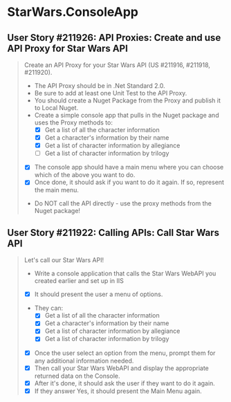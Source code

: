 StarWars.ConsoleApp
===================

User Story #211926: API Proxies: Create and use API Proxy for Star Wars
API
------------------------------------------------------------------------

> Create an API Proxy for your Star Wars API (US #211916, #211918,
> #211920).
>
> - The API Proxy should be in .Net Standard 2.0.
> - Be sure to add at least one Unit Test to the API Proxy.
> - You should create a Nuget Package from the Proxy and publish it
>   to Local Nuget.
> - Create a simple console app that pulls in the Nuget package and uses
>   the Proxy methods to:
>   - [x] Get a list of all the character information
>   - [x] Get a character's information by their name
>   - [x] Get a list of character information by allegiance
>   - [ ] Get a list of character information by trilogy
> - [x] The console app should have a main menu where you can choose which
>   of the above you want to do.
> - [x] Once done, it should ask if you want to do it again. If so,
>   represent the main menu.
> - Do NOT call the API directly - use the proxy methods from the Nuget
>   package!

User Story #211922: Calling APIs: Call Star Wars API
---------------------------------------------------

> Let's call our Star Wars API!
>
> - Write a console application that calls the Star Wars WebAPI you
>   created earlier and set up in IIS
> - [x] It should present the user a menu of options.
> - They can:
>   - [x] Get a list of all the character information
>   - [x] Get a character's information by their name
>   - [x] Get a list of character information by allegiance
>   - [x] Get a list of character information by trilogy
> - [x] Once the user select an option from the menu, prompt them for
>   any additional information needed.
> - [x] Then call your Star Wars WebAPI and display the appropriate
>   returned data on the Console.
> - [x] After it's done, it should ask the user if they want to do it
>   again.
> - [x] If they answer Yes, it should present the Main Menu again.
